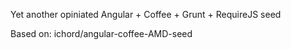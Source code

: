 Yet another opiniated Angular + Coffee + Grunt + RequireJS seed

Based on: ichord/angular-coffee-AMD-seed
